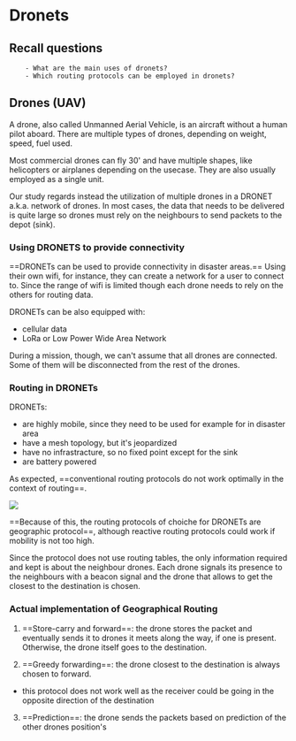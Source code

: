 # Dronets

## Recall questions
        - What are the main uses of dronets?
        - Which routing protocols can be employed in dronets?

## Drones (UAV)

A drone, also called Unmanned Aerial Vehicle, is an aircraft without a human pilot aboard.
There are multiple types of drones, depending on weight, speed, fuel used.

Most commercial drones can fly 30' and have multiple shapes, like helicopters or airplanes depending on the usecase.
They are also usually employed as a single unit.

Our study regards instead the utilization of multiple drones in a DRONET a.k.a. network of drones.
In most cases, the data that needs to be delivered is quite large so drones must rely on the
neighbours to send packets to the depot (sink).

### Using DRONETS to provide connectivity

==DRONETs can be used to provide connectivity in disaster areas.== Using their own wifi, for instance, they
can create a network for a user to connect to. Since the range of wifi is limited though each drone needs to
rely on the others for routing data.

DRONETs can be also equipped with:
- cellular data
- LoRa or Low Power Wide Area Network 

During a mission, though, we can't assume that all drones are connected. Some of them will be disconnected 
from the rest of the drones. 

### Routing in DRONETs

DRONETs:
- are highly mobile, since they need to be used for example for in disaster area
- have a mesh topology, but it's jeopardized
- have no infrastracture, so no fixed point except for the sink
- are battery powered

As expected, ==conventional routing protocols do not work optimally in the context of routing==.

![](../../..//AN/dronets1.png)

==Because of this, the routing protocols of choiche for DRONETs are geographic protocol==, although reactive routing protocols could work if mobility is not too high.

Since the protocol does not use routing tables, the only information required and kept is about the neighbour drones.
Each drone signals its presence to the neighbours with a beacon signal and the drone that allows to get the closest to the destination is chosen.

### Actual implementation of Geographical Routing

1. ==Store-carry and forward==: the drone stores the packet and eventually sends it to drones it meets along the way, if one is present. Otherwise, the drone itself goes to the destination.

2. ==Greedy forwarding==: the drone closest to the destination is always chosen to forward.
- this protocol does not work well as the receiver could be going in the opposite direction of the destination 

3. ==Prediction==: the drone sends the packets based on prediction of the other drones position's 



